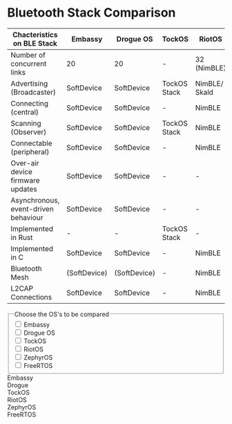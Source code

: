 # Bluetooth Stack Comparison
| Chacteristics on BLE Stack | Embassy | Drogue OS | TockOS | RiotOS | ZephyrOS | FreeRTOS |  
|---|---|---|---|---|---|---|  
| Number of concurrent links | 20 | 20 | - | 32 (NimBLE) | unlimited | 20-32 |
| Advertising (Broadcaster) | SoftDevice | SoftDevice | TockOS Stack | NimBLE/ Skald | Zephyr Stack | SoftDevice/ NimBLE |
|Connecting (central) | SoftDevice | SoftDevice |-| NimBLE | ZephyrStack | SoftDevice/NimBLE |
| Scanning (Observer) | SoftDevice | SoftDevice | TockOS Stack | NimBLE | Zephyr Stack | SoftDevice/ NimBLE|
|Connectable (peripheral) | SoftDevice | SoftDevice |-| NimBLE | ZephyrStack | SoftDevice/NimBLE |
Over-air device firmware updates | SoftDevice | SoftDevice |-|-|-|-|
| Asynchronous, event-driven behaviour | SoftDevice | SoftDevice |-|-|-|-|
|Implemented in Rust |-|-| TockOS Stack |-|-|-|
| Implemented in C | SoftDevice | SoftDevice |-| NimBLE | ZephyrStack | SoftDevice/ NimBLE |
| Bluetooth Mesh | (SoftDevice) | (SoftDevice) |-| NimBLE | ZephyrStack | NimBLE |
L2CAP Connections | SoftDevice | SoftDevice |-| NimBLE | ZephyrStack | SoftDevice/ NimBLE |

<fieldset id="Checkboxes">
  <legend>Choose the OS's to be compared </legend>
  <div>
    <input type="checkbox" id="embassy" name="interest" value="embassy"/>
    <label for="embassy">Embassy</label>
  </div>
  <div>
    <input type="checkbox" id="drogue" name="interest" value="drogue" />
    <label for="drogue">Drogue OS</label>
  </div>
  <div>
    <input type="checkbox" id="tockos" name="interest" value="tockos"/>
    <label for="tockos">TockOS</label>
  </div>
  <div>
    <input type="checkbox" id="riotos" name="interest" value="riotos" />
    <label for="riotos">RiotOS</label>
  </div>
  <div>
    <input type="checkbox" id="zephyros" name="interest" value="zephyros"/>
    <label for="zephyros">ZephyrOS</label>
  </div>
  <div>
    <input type="checkbox" id="freertos" name="interest" value="freertos" />
    <label for="freertos">FreeRTOS</label>
  </div>
</fieldset>

<div id="em-elric"> Embassy </div>
<div id="dr-elric"> Drogue </div>
<div id="to-elric"> TockOS </div>
<div id="ri-elric"> RiotOS </div>
<div id="ze-elric"> ZephyrOS </div>
<div id="fr-elric"> FreeRTOS </div>

<script>
    const embassy = document.querySelector('#embassy');
    embassy.addEventListener("change", updateDisplay);
    const drogue = document.querySelector('#drogue');
    drogue.addEventListener("change", updateDisplay);
    const tockos = document.querySelector('#tockos');
    tockos.addEventListener("change", updateDisplay);
    const riotos = document.querySelector('#riotos');
    riotos.addEventListener("change", updateDisplay);
    const zephyros = document.querySelector('#zephyros');
    zephyros.addEventListener("change", updateDisplay);
    const freertos = document.querySelector('#freertos');
    freertos.addEventListener("change", updateDisplay);

    function updateDisplay() {
        var em_link = document.getElementById('em-elric');
        if (embassy.checked) {
            em_link.style.visibility = 'hidden';
        } else {
            em_link.style.visibility = 'visible';
        }

        var dr_link = document.getElementById('dr-elric');
        if (drogue.checked) {
            dr_link.style.visibility = 'hidden';
        } else {
            dr_link.style.visibility = 'visible';
        }

        var to_link = document.getElementById('to-elric');
        if (tockos.checked) {
            to_link.style.visibility = 'hidden';
        } else {
            to_link.style.visibility = 'visible';
        }

        var ri_link = document.getElementById('ri-elric');
        if (riotos.checked) {
            ri_link.style.visibility = 'hidden';
        } else {
            ri_link.style.visibility = 'visible';
        }

        var ze_link = document.getElementById('ze-elric');
        if (zephyros.checked) {
            ze_link.style.visibility = 'hidden';
        } else {
            ze_link.style.visibility = 'visible';
        }

        var fr_link = document.getElementById('fr-elric');
        if (freertos.checked) {
            fr_link.style.visibility = 'hidden';
        } else {
            fr_link.style.visibility = 'visible';
        }
    }
</script>    